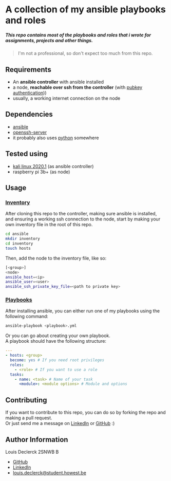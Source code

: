 # A collection of my ansible playbooks and roles

##### This repo contains most of the playbooks and roles that i wrote for assignments, projects and other things.  
> I'm not a professional, so don't expect too much from this repo.  

## Requirements

- An **ansible controller** with ansible installed
- a node, **reachable over ssh from the controller** (with [pubkey authentication](https://www.ssh.com/ssh/copy-id)))
- usually, a working internet connection on the node

## Dependencies

- [ansible](https://https://www.ansible.com/)
- [openssh-server](https://www.openssh.com/)
- it probably also uses [python](https://www.python.org/) somewhere

## Tested using

- [kali linux 2020.1](https://) (as ansible controller)
- raspberry pi 3b+ (as node)

## Usage
### [Inventory](https://docs.ansible.com/ansible/latest/user_guide/intro_inventory.html)
After cloning this repo to the controller, making sure ansible is installed,  
and ensuring a working ssh connection to the node, start by making your own inventory file in the root of this repo.  

```bash
cd ansible
mkdir inventory
cd inventory
touch hosts
```  

Then, add the node to the inventory file, like so:  

```bash
[<group>]
<node> 
ansible_host=<ip> 
ansible_user=<user> 
ansible_ssh_private_key_file=<path to private key>
```

### [Playbooks](https://docs.ansible.com/ansible/latest/user_guide/playbooks.html)
After installing ansible, you can either run one of my playbooks using the following command:  

```bash
ansible-playbook <playbook>.yml
```  

Or you can go about creating your own playbook.  
A playbook should have the following structure:  

```yaml
---
- hosts: <group>
  become: yes # If you need root privileges
  roles:
    - <role> # If you want to use a role
  tasks:
    - name: <task> # Name of your task 
      <module>: <module options> # Module and options
```  


## Contributing

If you want to contribute to this repo, you can do so by forking the repo and making a pull request.  
Or just send me a message on [LinkedIn](https://www.linkedin.com/in/louis-declerck-student) or [GitHub](https://www.github.com/DeclerckLouis) :)  


## Author Information

Louis Declerck 2SNWB B
 - [GitHub](https://github.com/DeclerckLouis)
 - [LinkedIn](https://www.linkedin.com/in/louis-declerck-student)
 - [louis.declerck@student.howest.be](mailto:louis.declerck@student.howest.be)
